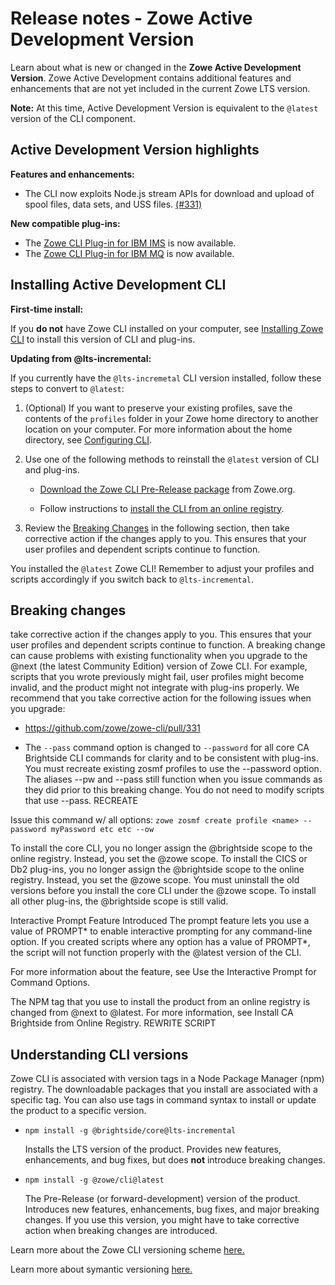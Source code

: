 # Release notes - Zowe Active Development Version

Learn about what is new or changed in the **Zowe Active Development Version**. Zowe Active Development contains additional features and enhancements that are not yet included in the current Zowe LTS version. 

**Note:** At this time, Active Development Version is equivalent to the `@latest` version of the CLI component.

## Active Development Version highlights

**Features and enhancements:**

- The CLI now exploits Node.js stream APIs for download and upload of spool files, data sets, and USS files. [(#331)](https://github.com/zowe/zowe-cli/pull/331)

**New compatible plug-ins:**

- The [Zowe CLI Plug-in for IBM IMS](../user-guide/cli-imsplugin.md) is now available. 
- The [Zowe CLI Plug-in for IBM MQ](https://github.com/zowe/zowe-cli-mq-plugin#zowe-mq-plug-in) is now available.

## Installing Active Development CLI

**First-time install:**

If you **do not** have Zowe CLI installed on your computer, see [Installing Zowe CLI](../user-guide/cli-installcli.md) to install this version of CLI and plug-ins. 

**Updating from @lts-incremental:**

If you currently have the `@lts-incremetal` CLI version installed, follow these steps to convert to `@latest`:

1. (Optional) If you want to preserve your existing profiles, save the contents of the `profiles` folder in your Zowe home directory to another location on your computer. For more information about the home directory, see [Configuring CLI](../user-guide/cli-configuringcli.md#setting-the-zowe-cli-home-directory).

2. Use one of the following methods to reinstall the `@latest` version of CLI and plug-ins. 

    - [Download the Zowe CLI Pre-Release package](https://zowe.org/download/) from Zowe.org.

    - Follow instructions to [install the CLI from an online registry](../user-guide/cli-installcli.md). 

3. Review the [Breaking Changes](#breaking-changes) in the following section, then take corrective action if the changes apply to you. This ensures that your user profiles and dependent scripts continue to function.

You installed the `@latest` Zowe CLI! Remember to adjust your profiles and scripts accordingly if you switch back to `@lts-incremental`.

## Breaking changes


take corrective action if the changes apply to you. This ensures that your user profiles and dependent scripts continue to function.
A breaking change can cause problems with existing functionality when you upgrade to the @next (the latest Community Edition) version of Zowe CLI. For example, scripts that you wrote previously might fail, user profiles might become invalid, and the product might not integrate with plug-ins properly. We recommend that you take corrective action for the following issues when you upgrade:

- https://github.com/zowe/zowe-cli/pull/331 

- The `--pass` command option is changed to `--password` for all core CA Brightside CLI commands for clarity and to be consistent with plug-ins. You must recreate existing zosmf profiles to use the --password option. The aliases --pw and --pass still function when you issue commands as they did prior to this breaking change. You do not need to modify scripts that use  --pass.  RECREATE

Issue this command w/ all options: 
`zowe zosmf create profile <name> --password myPassword etc etc --ow`

To install the core CLI, you no longer assign the @brightside scope to the online registry. Instead, you set the @zowe scope. 
To install the CICS or Db2 plug-ins, you no longer assign the @brightside scope to the online registry. Instead, you set the @zowe scope. You must uninstall the old versions before you install the core CLI under the @zowe scope. To install all other plug-ins, the @brightside scope is still valid.   

Interactive Prompt Feature Introduced
The prompt feature lets you use a value of PROMPT* to enable interactive prompting for any command-line option. If you created scripts where any option has a value of PROMPT*, the script will not function properly with the @latest version of the CLI. 

For more information about the feature, see Use the Interactive Prompt for Command Options. 

The NPM tag that you use to install the product from an online registry is changed from @next to @latest. For more information, see Install CA Brightside from Online Registry.   REWRITE SCRIPT

## Understanding CLI versions

Zowe CLI is associated with version tags in a Node Package Manager (npm) registry. The downloadable packages that you install are associated with a specific tag. You can also use tags in command syntax to install or update the product to a specific version. 

- `npm install -g @brightside/core@lts-incremental` 
        
    Installs the LTS version of the product. Provides new features, enhancements, and bug fixes, but does **not** introduce breaking changes. 

- `npm install -g @zowe/cli@latest` 
    
    The Pre-Release (or forward-development) version of the product. Introduces new features, enhancements, bug fixes, and major breaking changes. If you use this version, you might have to take corrective action when breaking changes are introduced. 

Learn more about the Zowe CLI versioning scheme [here.](https://github.com/zowe/zowe-cli/blob/master/docs/MaintainerVersioning.md)

Learn more about symantic versioning [here.](https://semver.org/)

